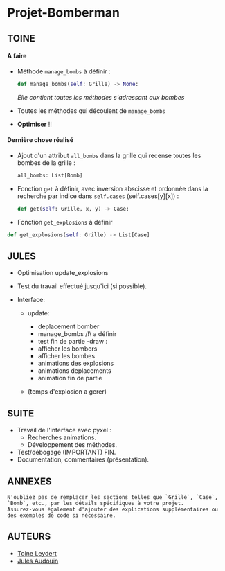 # Projet-Bomberman

## TOINE


#### A faire

- Méthode `manage_bombs` à définir :
  ```python
  def manage_bombs(self: Grille) -> None:
  ```
  *Elle contient toutes les méthodes s'adressant aux bombes*

- Toutes les méthodes qui découlent de `manage_bombs`

- **Optimiser** !!
#### Dernière chose réalisé

- Ajout d'un attribut `all_bombs` dans la grille qui recense toutes les bombes de la grille :
  ```python
  all_bombs: List[Bomb]
  ```


- Fonction `get` à définir, avec inversion abscisse et ordonnée dans la recherche par indice dans `self.cases` (self.cases[y][x]) :
  ```python
  def get(self: Grille, x, y) -> Case:
  ```

- Fonction `get_explosions` à définir
```python
def get_explosions(self: Grille) -> List[Case]
```

## JULES

- Optimisation update_explosions

- Test du travail effectué jusqu'ici (si possible).

- Interface:
  - update:
    - deplacement bomber
    - manage_bombs /!\ a définir
    - test fin de partie
  -draw :
    - afficher les bombers
    - afficher les bombes
    - animations des explosions
    - animations deplacements
    - animation fin de partie

  - (temps d'explosion a gerer)

## SUITE

- Travail de l'interface avec pyxel :
  - Recherches animations.
  - Développement des méthodes.
- Test/débogage (IMPORTANT) FIN.
- Documentation, commentaires (présentation).

## ANNEXES

```
N'oubliez pas de remplacer les sections telles que `Grille`, `Case`, `Bomb`, etc., par les détails spécifiques à votre projet. 
Assurez-vous également d'ajouter des explications supplémentaires ou des exemples de code si nécessaire.
```
## AUTEURS

- [Toine Leydert](https://github.com/ToineLey)
- [Jules Audouin](https://github.com/juesaudouin)